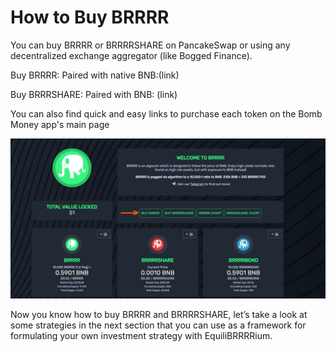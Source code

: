 # How to Buy BRRRR

You can buy BRRRR or BRRRRSHARE on PancakeSwap or using any decentralized exchange aggregator (like Bogged Finance).

Buy BRRRR: Paired with native BNB:(link)

Buy BRRRSHARE:  Paired with BNB: (link)

You can also find quick and easy links to purchase each token on the Bomb Money app's main page

![Quick access to the DEX](<../../.gitbook/assets/Buy BRRRR.jpg>)

Now you know how to buy BRRRR and BRRRRSHARE, let’s take a look at some strategies in the next section that you can use as a framework for formulating your own investment strategy with EquiliBRRRRium.
